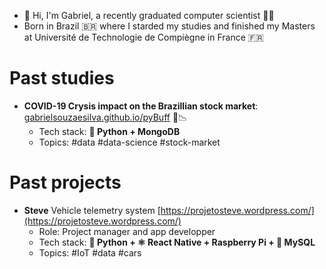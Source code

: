 - 👋 Hi, I'm Gabriel, a recently graduated computer scientist 👨‍💻
- Born in Brazil 🇧🇷 where I starded my studies and finished my Masters at Université de Technologie de Compiègne in France 🇫🇷

# Past studies
- **COVID-19 Crysis impact on the Brazillian stock market**: [gabrielsouzaesilva.github.io/pyBuff](https://gabrielsouzaesilva.github.io/pyBuff/) 💸📉
    - Tech stack: **🐍 Python + MongoDB**
    - Topics: #data #data-science #stock-market

# Past projects 
- **Steve** Vehicle telemetry system [https://projetosteve.wordpress.com/](https://projetosteve.wordpress.com/)
    - Role: Project manager and app developper
    - Tech stack: **:snake: Python + ⚛️ React Native + Raspberry Pi + 🐬 MySQL**
    - Topics: #IoT #data #cars
